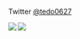 Twitter [@tedo0627](https://twitter.com/tedo0627)

<img align="left" src="https://github-readme-stats.vercel.app/api?username=tedo0627&count_private=true&show_icons=true&theme=vue" />
<img align="left" src="https://github-readme-stats.vercel.app/api/top-langs/?username=tedo0627&layout=compact&theme=vue" />
